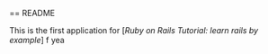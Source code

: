 == README

This is the first application for 
[*Ruby on Rails Tutorial: learn rails by example*]
f yea